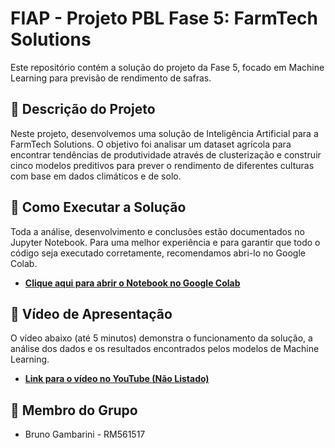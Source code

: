 # FIAP - Projeto PBL Fase 5: FarmTech Solutions

Este repositório contém a solução do projeto da Fase 5, focado em Machine Learning para previsão de rendimento de safras.

## 📝 Descrição do Projeto

Neste projeto, desenvolvemos uma solução de Inteligência Artificial para a FarmTech Solutions. O objetivo foi analisar um dataset agrícola para encontrar tendências de produtividade através de clusterização e construir cinco modelos preditivos para prever o rendimento de diferentes culturas com base em dados climáticos e de solo.

## 🚀 Como Executar a Solução

Toda a análise, desenvolvimento e conclusões estão documentados no Jupyter Notebook. Para uma melhor experiência e para garantir que todo o código seja executado corretamente, recomendamos abri-lo no Google Colab.

* **[Clique aqui para abrir o Notebook no Google Colab]([LINK_PARA_SEU_NOTEBOOK_NO_COLAB](https://colab.research.google.com/github/bruno82usa/FIAP-PBL-Fase5-FarmTech/blob/main/Bruno_Gambarini_RM561517_pbl_fase5.ipynb))**

## 🎥 Vídeo de Apresentação

O vídeo abaixo (até 5 minutos) demonstra o funcionamento da solução, a análise dos dados e os resultados encontrados pelos modelos de Machine Learning.

* **[Link para o vídeo no YouTube (Não Listado)](LINK_PARA_SEU_VIDEO_AQUI)**

## 👥 Membro do Grupo

* Bruno Gambarini - RM561517
